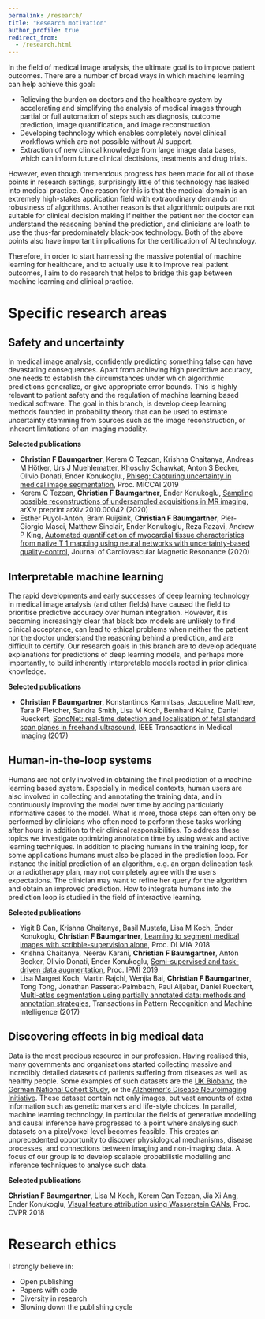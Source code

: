```yaml
---
permalink: /research/
title: "Research motivation"
author_profile: true
redirect_from:
  - /research.html
---
```


In the field of medical image analysis, the ultimate goal is to improve patient
outcomes. There are a number of broad ways in which machine learning can help achieve this goal:
 - Relieving the burden on doctors and the healthcare system by accelerating and simplifying the analysis of medical images through partial or full automation of steps such as diagnosis, outcome prediction, image quantification, and image reconstruction.
 - Developing technology which enables completely novel clinical workflows which are not possible without AI support.
 - Extraction of new clinical knowledge from large image data bases, which can inform future clinical dectisions, treatments and drug trials.

However, even though tremendous progress has been made for all of those points in research settings,
surprisingly little of this technology has leaked into
medical practice. One reason for this is that the medical domain is an
extremely high-stakes application field with extraordinary demands on robustness
of algorithms. Another reason is that algorithmic outputs are not suitable for clinical decision making if neither the patient nor the doctor can understand the reasoning behind the prediction, and clinicians are loath to use the thus-far predominately black-box technology. Both of the above points also have important implications for the certification of AI technology.

Therefore, in order to start harnessing the massive potential of machine learning
for healthcare, and to actually use it to improve real patient outcomes,
I aim to do research that helps to bridge this gap between machine learning and
clinical practice.

Specific research areas
======

Safety and uncertainty
------

In medical image analysis, confidently predicting something false can have devastating consequences. Apart from achieving high predictive accuracy, one needs to establish the circumstances under which algorithmic predictions generalize, or give appropriate error bounds. This is highly relevant to patient safety and the regulation of machine learning based medical software. The goal in this branch, is develop deep learning methods founded in probability theory that can be used to estimate uncertainty stemming from sources such as the image reconstruction, or inherent limitations of an imaging modality.

**Selected publications**

 * **Christian F Baumgartner**, Kerem C Tezcan, Krishna Chaitanya, Andreas M Hötker, Urs J Muehlematter, Khoschy Schawkat, Anton S Becker, Olivio Donati, Ender Konukoglu., [Phiseg: Capturing uncertainty in medical image segmentation](https://arxiv.org/pdf/1906.04045.pdf), Proc. MICCAI 2019
 * Kerem C Tezcan, **Christian F Baumgartner**, Ender Konukoglu, [Sampling possible reconstructions of undersampled acquisitions in MR imaging](https://arxiv.org/abs/2010.00042), arXiv preprint arXiv:2010.00042 (2020)
 * Esther Puyol-Antón, Bram Ruijsink, **Christian F Baumgartner**, Pier-Giorgio Masci, Matthew Sinclair, Ender Konukoglu, Reza Razavi, Andrew P King, [Automated quantification of myocardial tissue characteristics from native T 1 mapping using neural networks with uncertainty-based quality-control](https://link.springer.com/article/10.1186/s12968-020-00650-y), Journal of Cardiovascular Magnetic Resonance (2020)


Interpretable machine learning
------
The rapid developments and early successes of deep learning technology in medical image analysis (and other fields) have caused the field to prioritise predictive accuracy over human integration. However, it is becoming increasingly clear that black box models are unlikely to find clinical acceptance, can lead to ethical problems when neither the patient nor the doctor understand the reasoning behind a prediction, and are difficult to certify. Our research goals in this branch are to develop adequate explanations for predictions of deep learning models, and perhaps more importantly, to build inherently interpretable models rooted in prior clinical knowledge.

**Selected publications**

 * **Christian F Baumgartner**, Konstantinos Kamnitsas, Jacqueline Matthew, Tara P Fletcher, Sandra Smith, Lisa M Koch, Bernhard Kainz, Daniel Rueckert, [SonoNet: real-time detection and localisation of fetal standard scan planes in freehand ultrasound](https://ieeexplore.ieee.org/stamp/stamp.jsp?arnumber=7974824), IEEE Transactions in Medical Imaging (2017)


Human-in-the-loop systems
------
Humans are not only involved in obtaining the final prediction of a machine learning based system. Especially in medical contexts, human users are also involved in collecting and annotating the training data, and in continuously improving the model over time by adding particularly informative cases to the model. What is more, those steps can often only be performed by clinicians who often need to perform these tasks working after hours in addition to their clinical responsibilities. To address these topics we investigate optimizing annotation time by using weak and active learning techniques. In addition to placing humans in the training loop, for some applications humans must also be placed in the prediction loop. For instance the initial prediction of an algorithm, e.g. an organ delineation task or a radiotherapy plan, may not completely agree with the users expectations. The clinician may want to refine her query for the algorithm and obtain an improved prediction. How to integrate humans into the prediction loop is studied in the field of interactive learning.

**Selected publications**

 * Yigit B Can, Krishna Chaitanya, Basil Mustafa, Lisa M Koch, Ender Konukoglu, **Christian F Baumgartner**, [Learning to segment medical images with scribble-supervision alone](https://arxiv.org/pdf/1807.04668), Proc. DLMIA 2018
 * Krishna Chaitanya, Neerav Karani, **Christian F Baumgartner**, Anton Becker, Olivio Donati, Ender Konukoglu, [Semi-supervised and task-driven data augmentation](https://arxiv.org/pdf/1902.05396), Proc. IPMI 2019
 * Lisa Margret Koch, Martin Rajchl, Wenjia Bai, **Christian F Baumgartner**, Tong Tong, Jonathan Passerat-Palmbach, Paul Aljabar, Daniel Rueckert, [Multi-atlas segmentation using partially annotated data: methods and annotation strategies](https://ieeexplore.ieee.org/iel7/34/8371350/08014481.pdf), Transactions in Pattern Recognition and Machine Intelligence (2017)


Discovering effects in big medical data
------

Data is the most precious resource in our profession. Having realised this, many governments and organisations started collecting
massive and incredibly detailed datasets of patients suffering from diseases as well as healthy people. Some examples of such datasets are the [UK Biobank](https://www.ukbiobank.ac.uk/), the [German National Cohort Study](https://www.klinikum.uni-heidelberg.de/radiologische-klinik/klinik-fuer-diagnostische-und-interventionelle-radiologie/forschung/research-projects/the-german-national-cohort), or the [Alzheimer's Disease Neuroimaging Initiative](http://adni.loni.usc.edu/). These dataset contain not only images, but vast amounts of extra information such as genetic markers and life-style choices. In parallel, machine learning technology, in particular the fields of generative modelling and causal inference have progressed to a point where analysing such datasets on a pixel/voxel level becomes feasible. This creates an unprecedented opportunity to discover physiological mechanisms, disease processes, and connections between imaging and non-imaging data. A focus of our group is to develop scalable probabilistic modelling and inference techniques to analyse such data.

**Selected publications**

**Christian F Baumgartner**, Lisa M Koch, Kerem Can Tezcan, Jia Xi Ang, Ender Konukoglu, [Visual feature attribution using Wasserstein GANs](http://openaccess.thecvf.com/content_cvpr_2018/papers/Baumgartner_Visual_Feature_Attribution_CVPR_2018_paper.pdf), Proc. CVPR 2018


<!-- Past research
======

Learning efficiently with fewer data
------

Obtaining annotated data is very expensive in the medical field because only clinical professionals can do it. In a first step this raises the question: how can we learn with fewer data, while still achieving acceptable performance. Annotation effort can be reduced by either only partially annotating each image (weakly supervised learning) or, alternatively, by only annotating a subset of images (semi-supervised learning). Different tasks may benefit from different annotation strategies.

**Selected publications**

 * Yigit B Can, Krishna Chaitanya, Basil Mustafa, Lisa M Koch, Ender Konukoglu, **Christian F Baumgartner**, [Learning to segment medical images with scribble-supervision alone](https://arxiv.org/pdf/1807.04668), Proc. DLMIA 2018
 * **Christian F Baumgartner**, Konstantinos Kamnitsas, Jacqueline Matthew, Tara P Fletcher, Sandra Smith, Lisa M Koch, Bernhard Kainz, Daniel Rueckert, [SonoNet: real-time detection and localisation of fetal standard scan planes in freehand ultrasound](https://ieeexplore.ieee.org/stamp/stamp.jsp?arnumber=7974824), IEEE Transactions in Medical Imaging (2017)
 * Krishna Chaitanya, Neerav Karani, **Christian F Baumgartner**, Anton Becker, Olivio Donati, Ender Konukoglu, [Semi-supervised and task-driven data augmentation](https://arxiv.org/pdf/1902.05396), Proc. IPMI 2019
 * Lisa Margret Koch, Martin Rajchl, Wenjia Bai, **Christian F Baumgartner**, Tong Tong, Jonathan Passerat-Palmbach, Paul Aljabar, Daniel Rueckert, [Multi-atlas segmentation using partially annotated data: methods and annotation strategies](https://ieeexplore.ieee.org/iel7/34/8371350/08014481.pdf), Transactions in Pattern Recognition and Machine Intelligence (2017)

Exploiting shared information between tasks
------

Humans learn new tasks by heavily relying on previous experiences. A doctor in training will learn to segment a previously unseen pathology in brain MR images by making use of their knowledge of similar pathologies, human anatomy, and the contrast properties of a certain imaging modality. They will be able to perform well on the task after seeing a very small number of examples. In contrast, current ML technologies for the most part leverage a large amount of training data to learn each task individually and from scratch. How can we teach machines to take advantage of similarities between tasks? Can we teach machines to implicitly or explicitly take advantage of common factors such as anatomy (a heart is still a heart in CT, as well as, MRI) or imaging modality?

*[MRI]: Magnetic Resonance imaging
*[CT]: Computed (X-ray) Tomography

**Selected publications**

 * Neerav Karani, Krishna Chaitanya, **Christian F Baumgartner**, Ender Konukoglu, [A lifelong learning approach to brain MR segmentation across scanners and protocols](https://arxiv.org/pdf/1805.10170), Proc. MICCAI 2018
 * Konstantinos Kamnitsas, **Christian F Baumgartner**, Christian Ledig, Virginia Newcombe, Joanna Simpson, Andrew Kane, David Menon, Aditya Nori, Antonio Criminisi, Daniel Rueckert, Ben Glocker, [Unsupervised domain adaptation in brain lesion segmentation with adversarial networks](https://arxiv.org/pdf/1612.08894), Proc. IPMI 2017 -->


Research ethics
======

I strongly believe in:

 * Open publishing
 * Papers with code
 * Diversity in research
 * Slowing down the publishing cycle
